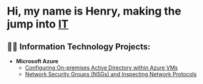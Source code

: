 <h1>Hi, my name is Henry, making the jump into <a href="https://www.linkedin.com/in/henryossinger/">IT</a></h1>

<h2>👨‍💻 Information Technology Projects:</h2>

- <b>Microsoft Azure</b>
  - [Configuring On-premises Active Directory within Azure VMs](https://github.com/henryossinger/Active-Directory)
  - [Network Security Groups (NSGs) and Inspecting Network Protocols](https://github.com/henryossinger/Network-Protocols)


